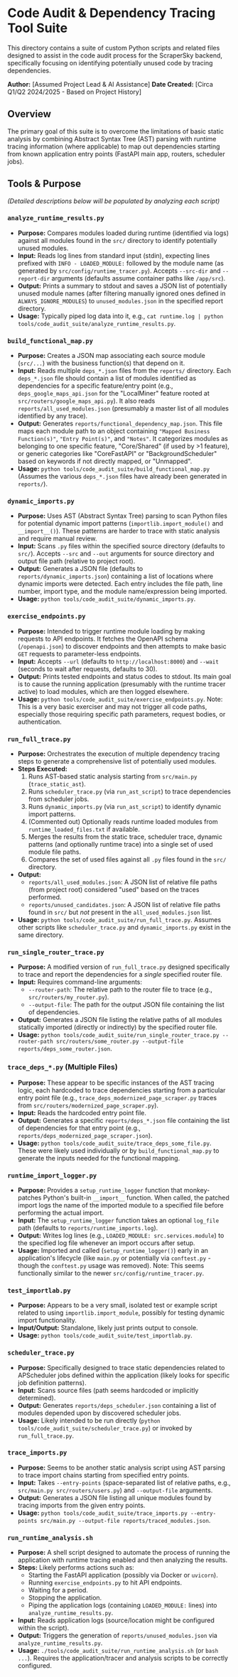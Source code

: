 # Code Audit & Dependency Tracing Tool Suite

This directory contains a suite of custom Python scripts and related files designed to assist in the code audit process for the ScraperSky backend, specifically focusing on identifying potentially unused code by tracing dependencies.

**Author:** [Assumed Project Lead & AI Assistance]
**Date Created:** [Circa Q1/Q2 2024/2025 - Based on Project History]

## Overview

The primary goal of this suite is to overcome the limitations of basic static analysis by combining Abstract Syntax Tree (AST) parsing with runtime tracing information (where applicable) to map out dependencies starting from known application entry points (FastAPI main app, routers, scheduler jobs).

## Tools & Purpose

_(Detailed descriptions below will be populated by analyzing each script)_

### `analyze_runtime_results.py`

- **Purpose:** Compares modules loaded during runtime (identified via logs) against all modules found in the `src/` directory to identify potentially unused modules.
- **Input:** Reads log lines from standard input (stdin), expecting lines prefixed with `INFO - LOADED_MODULE:` followed by the module name (as generated by `src/config/runtime_tracer.py`). Accepts `--src-dir` and `--report-dir` arguments (defaults assume container paths like `/app/src`).
- **Output:** Prints a summary to stdout and saves a JSON list of potentially unused module names (after filtering manually ignored ones defined in `ALWAYS_IGNORE_MODULES`) to `unused_modules.json` in the specified report directory.
- **Usage:** Typically piped log data into it, e.g., `cat runtime.log | python tools/code_audit_suite/analyze_runtime_results.py`.

### `build_functional_map.py`

- **Purpose:** Creates a JSON map associating each source module (`src/...`) with the business function(s) that depend on it.
- **Input:** Reads multiple `deps_*.json` files from the `reports/` directory. Each `deps_*.json` file should contain a list of modules identified as dependencies for a specific feature/entry point (e.g., `deps_google_maps_api.json` for the "LocalMiner" feature rooted at `src/routers/google_maps_api.py`). It also reads `reports/all_used_modules.json` (presumably a master list of all modules identified by any trace).
- **Output:** Generates `reports/functional_dependency_map.json`. This file maps each module path to an object containing `"Mapped Business Function(s)"`, `"Entry Point(s)"`, and `"Notes"`. It categorizes modules as belonging to one specific feature, "Core/Shared" (if used by >1 feature), or generic categories like "CoreFastAPI" or "BackgroundScheduler" based on keywords if not directly mapped, or "Unmapped".
- **Usage:** `python tools/code_audit_suite/build_functional_map.py` (Assumes the various `deps_*.json` files have already been generated in `reports/`).

### `dynamic_imports.py`

- **Purpose:** Uses AST (Abstract Syntax Tree) parsing to scan Python files for potential dynamic import patterns (`importlib.import_module()` and `__import__()`). These patterns are harder to trace with static analysis and require manual review.
- **Input:** Scans `.py` files within the specified source directory (defaults to `src/`). Accepts `--src` and `--out` arguments for source directory and output file path (relative to project root).
- **Output:** Generates a JSON file (defaults to `reports/dynamic_imports.json`) containing a list of locations where dynamic imports were detected. Each entry includes the file path, line number, import type, and the module name/expression being imported.
- **Usage:** `python tools/code_audit_suite/dynamic_imports.py`.

### `exercise_endpoints.py`

- **Purpose:** Intended to trigger runtime module loading by making requests to API endpoints. It fetches the OpenAPI schema (`/openapi.json`) to discover endpoints and then attempts to make basic `GET` requests to parameter-less endpoints.
- **Input:** Accepts `--url` (defaults to `http://localhost:8000`) and `--wait` (seconds to wait after requests, defaults to 30).
- **Output:** Prints tested endpoints and status codes to stdout. Its main goal is to cause the running application (presumably with the runtime tracer active) to load modules, which are then logged elsewhere.
- **Usage:** `python tools/code_audit_suite/exercise_endpoints.py`. Note: This is a very basic exerciser and may not trigger all code paths, especially those requiring specific path parameters, request bodies, or authentication.

### `run_full_trace.py`

- **Purpose:** Orchestrates the execution of multiple dependency tracing steps to generate a comprehensive list of potentially used modules.
- **Steps Executed:**
  1.  Runs AST-based static analysis starting from `src/main.py` (`trace_static_ast`).
  2.  Runs `scheduler_trace.py` (via `run_ast_script`) to trace dependencies from scheduler jobs.
  3.  Runs `dynamic_imports.py` (via `run_ast_script`) to identify dynamic import patterns.
  4.  (Commented out) Optionally reads runtime loaded modules from `runtime_loaded_files.txt` if available.
  5.  Merges the results from the static trace, scheduler trace, dynamic patterns (and optionally runtime trace) into a single set of used module file paths.
  6.  Compares the set of used files against all `.py` files found in the `src/` directory.
- **Output:**
  - `reports/all_used_modules.json`: A JSON list of relative file paths (from project root) considered "used" based on the traces performed.
  - `reports/unused_candidates.json`: A JSON list of relative file paths found in `src/` but _not_ present in the `all_used_modules.json` list.
- **Usage:** `python tools/code_audit_suite/run_full_trace.py`. Assumes other scripts like `scheduler_trace.py` and `dynamic_imports.py` exist in the same directory.

### `run_single_router_trace.py`

- **Purpose:** A modified version of `run_full_trace.py` designed specifically to trace and report the dependencies for a _single_ specified router file.
- **Input:** Requires command-line arguments:
  - `--router-path`: The relative path to the router file to trace (e.g., `src/routers/my_router.py`).
  - `--output-file`: The path for the output JSON file containing the list of dependencies.
- **Output:** Generates a JSON file listing the relative paths of all modules statically imported (directly or indirectly) by the specified router file.
- **Usage:** `python tools/code_audit_suite/run_single_router_trace.py --router-path src/routers/some_router.py --output-file reports/deps_some_router.json`.

### `trace_deps_*.py` (Multiple Files)

- **Purpose:** These appear to be specific instances of the AST tracing logic, each hardcoded to trace dependencies starting from a particular entry point file (e.g., `trace_deps_modernized_page_scraper.py` traces from `src/routers/modernized_page_scraper.py`).
- **Input:** Reads the hardcoded entry point file.
- **Output:** Generates a specific `reports/deps_*.json` file containing the list of dependencies for that entry point (e.g., `reports/deps_modernized_page_scraper.json`).
- **Usage:** `python tools/code_audit_suite/trace_deps_some_file.py`. These were likely used individually or by `build_functional_map.py` to generate the inputs needed for the functional mapping.

### `runtime_import_logger.py`

- **Purpose:** Provides a `setup_runtime_logger` function that monkey-patches Python's built-in `__import__` function. When called, the patched import logs the name of the imported module to a specified file before performing the actual import.
- **Input:** The `setup_runtime_logger` function takes an optional `log_file` path (defaults to `reports/runtime_imports.log`).
- **Output:** Writes log lines (e.g., `LOADED_MODULE: src.services.module`) to the specified log file whenever an import occurs after setup.
- **Usage:** Imported and called (`setup_runtime_logger()`) early in an application's lifecycle (like `main.py` or potentially via `conftest.py` - though the `conftest.py` usage was removed). Note: This seems functionally similar to the newer `src/config/runtime_tracer.py`.

### `test_importlab.py`

- **Purpose:** Appears to be a very small, isolated test or example script related to using `importlib.import_module`, possibly for testing dynamic import functionality.
- **Input/Output:** Standalone, likely just prints output to console.
- **Usage:** `python tools/code_audit_suite/test_importlab.py`.

### `scheduler_trace.py`

- **Purpose:** Specifically designed to trace static dependencies related to APScheduler jobs defined within the application (likely looks for specific job definition patterns).
- **Input:** Scans source files (path seems hardcoded or implicitly determined).
- **Output:** Generates `reports/deps_scheduler.json` containing a list of modules depended upon by discovered scheduler jobs.
- **Usage:** Likely intended to be run directly (`python tools/code_audit_suite/scheduler_trace.py`) or invoked by `run_full_trace.py`.

### `trace_imports.py`

- **Purpose:** Seems to be another static analysis script using AST parsing to trace import chains starting from specified entry points.
- **Input:** Takes `--entry-points` (space-separated list of relative paths, e.g., `src/main.py src/routers/users.py`) and `--output-file` arguments.
- **Output:** Generates a JSON file listing all unique modules found by tracing imports from the given entry points.
- **Usage:** `python tools/code_audit_suite/trace_imports.py --entry-points src/main.py --output-file reports/traced_modules.json`.

### `run_runtime_analysis.sh`

- **Purpose:** A shell script designed to automate the process of running the application with runtime tracing enabled and then analyzing the results.
- **Steps:** Likely performs actions such as:
  - Starting the FastAPI application (possibly via Docker or `uvicorn`).
  - Running `exercise_endpoints.py` to hit API endpoints.
  - Waiting for a period.
  - Stopping the application.
  - Piping the application logs (containing `LOADED_MODULE:` lines) into `analyze_runtime_results.py`.
- **Input:** Reads application logs (source/location might be configured within the script).
- **Output:** Triggers the generation of `reports/unused_modules.json` via `analyze_runtime_results.py`.
- **Usage:** `./tools/code_audit_suite/run_runtime_analysis.sh` (or `bash ...`). Requires the application/tracer and analysis scripts to be correctly configured.
